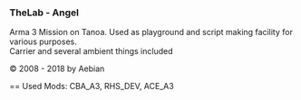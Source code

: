 ### TheLab - Angel
Arma 3 Mission on Tanoa. Used as playground and script making facility for various purposes. <br>
Carrier and several ambient things included


© 2008 - 2018 by Aebian












==
Used Mods: CBA_A3, RHS_DEV, ACE_A3
